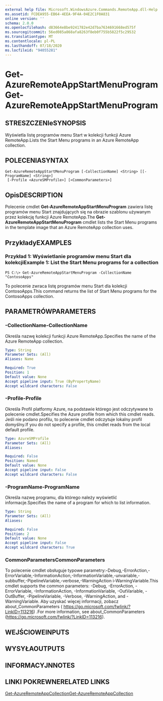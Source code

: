 ```yaml
---
external help file: Microsoft.WindowsAzure.Commands.RemoteApp.dll-Help.xml
ms.assetid: FCDEA955-EB64-4EEA-9F4A-04E2C1F0A831
online version: ''
schema: 2.0.0
ms.openlocfilehash: d83664e8be9241782e42d7ba7634691668ed575f
ms.sourcegitcommit: 56ed085a868afa8263f8eb0f755b5822f5c29532
ms.translationtype: MT
ms.contentlocale: pl-PL
ms.lasthandoff: 07/18/2020
ms.locfileid: "94055281"
---
```

# <span data-ttu-id="fe9a4-101">Get-AzureRemoteAppStartMenuProgram</span><span class="sxs-lookup"><span data-stu-id="fe9a4-101">Get-AzureRemoteAppStartMenuProgram</span></span>

## <span data-ttu-id="fe9a4-102">STRESZCZENIe</span><span class="sxs-lookup"><span data-stu-id="fe9a4-102">SYNOPSIS</span></span>
<span data-ttu-id="fe9a4-103">Wyświetla listę programów menu Start w kolekcji funkcji Azure RemoteApp.</span><span class="sxs-lookup"><span data-stu-id="fe9a4-103">Lists the Start Menu programs in an Azure RemoteApp collection.</span></span>

## <span data-ttu-id="fe9a4-104">POLECENIA</span><span class="sxs-lookup"><span data-stu-id="fe9a4-104">SYNTAX</span></span>

```
Get-AzureRemoteAppStartMenuProgram [-CollectionName] <String> [[-ProgramName] <String>]
 [-Profile <AzureSMProfile>] [<CommonParameters>]
```

## <span data-ttu-id="fe9a4-105">Opis</span><span class="sxs-lookup"><span data-stu-id="fe9a4-105">DESCRIPTION</span></span>
<span data-ttu-id="fe9a4-106">Polecenie cmdlet **Get-AzureRemoteAppStartMenuProgram** zawiera listę programów menu Start znajdujących się na obrazie szablonu używanym przez kolekcję funkcji Azure RemoteApp.</span><span class="sxs-lookup"><span data-stu-id="fe9a4-106">The **Get-AzureRemoteAppStartMenuProgram** cmdlet lists the Start Menu programs in the template image that an Azure RemoteApp collection uses.</span></span>

## <span data-ttu-id="fe9a4-107">Przykłady</span><span class="sxs-lookup"><span data-stu-id="fe9a4-107">EXAMPLES</span></span>

### <span data-ttu-id="fe9a4-108">Przykład 1: Wyświetlanie programów menu Start dla kolekcji</span><span class="sxs-lookup"><span data-stu-id="fe9a4-108">Example 1: List the Start Menu programs for a collection</span></span>
```
PS C:\> Get-AzureRemoteAppStartMenuProgram -CollectionName "ContosoApps"
```

<span data-ttu-id="fe9a4-109">To polecenie zwraca listę programów menu Start dla kolekcji ContosoApps.</span><span class="sxs-lookup"><span data-stu-id="fe9a4-109">This command returns the list of Start Menu programs for the ContosoApps collection.</span></span>

## <span data-ttu-id="fe9a4-110">PARAMETRÓW</span><span class="sxs-lookup"><span data-stu-id="fe9a4-110">PARAMETERS</span></span>

### <span data-ttu-id="fe9a4-111">-CollectionName</span><span class="sxs-lookup"><span data-stu-id="fe9a4-111">-CollectionName</span></span>
<span data-ttu-id="fe9a4-112">Określa nazwę kolekcji funkcji Azure RemoteApp.</span><span class="sxs-lookup"><span data-stu-id="fe9a4-112">Specifies the name of the Azure RemoteApp collection.</span></span>

```yaml
Type: String
Parameter Sets: (All)
Aliases: Name

Required: True
Position: 1
Default value: None
Accept pipeline input: True (ByPropertyName)
Accept wildcard characters: False
```

### <span data-ttu-id="fe9a4-113">-Profile</span><span class="sxs-lookup"><span data-stu-id="fe9a4-113">-Profile</span></span>
<span data-ttu-id="fe9a4-114">Określa Profil platformy Azure, na podstawie którego jest odczytywane to polecenie cmdlet.</span><span class="sxs-lookup"><span data-stu-id="fe9a4-114">Specifies the Azure profile from which this cmdlet reads.</span></span>
<span data-ttu-id="fe9a4-115">Jeśli nie podano profilu, to polecenie cmdlet odczytuje lokalny profil domyślny.</span><span class="sxs-lookup"><span data-stu-id="fe9a4-115">If you do not specify a profile, this cmdlet reads from the local default profile.</span></span>

```yaml
Type: AzureSMProfile
Parameter Sets: (All)
Aliases: 

Required: False
Position: Named
Default value: None
Accept pipeline input: False
Accept wildcard characters: False
```

### <span data-ttu-id="fe9a4-116">-ProgramName</span><span class="sxs-lookup"><span data-stu-id="fe9a4-116">-ProgramName</span></span>
<span data-ttu-id="fe9a4-117">Określa nazwę programu, dla którego należy wyświetlić informacje.</span><span class="sxs-lookup"><span data-stu-id="fe9a4-117">Specifies the name of a program for which to list information.</span></span>

```yaml
Type: String
Parameter Sets: (All)
Aliases: 

Required: False
Position: 2
Default value: None
Accept pipeline input: False
Accept wildcard characters: True
```

### <span data-ttu-id="fe9a4-118">CommonParameters</span><span class="sxs-lookup"><span data-stu-id="fe9a4-118">CommonParameters</span></span>
<span data-ttu-id="fe9a4-119">To polecenie cmdlet obsługuje typowe parametry:-Debug,-ErrorAction,-ErrorVariable,-InformationAction,-InformationVariable,-unvariable,-subbuffer,-PipelineVariable,-verbose,-WarningAction i-WarningVariable.</span><span class="sxs-lookup"><span data-stu-id="fe9a4-119">This cmdlet supports the common parameters: -Debug, -ErrorAction, -ErrorVariable, -InformationAction, -InformationVariable, -OutVariable, -OutBuffer, -PipelineVariable, -Verbose, -WarningAction, and -WarningVariable.</span></span> <span data-ttu-id="fe9a4-120">Aby uzyskać więcej informacji, zobacz about_CommonParameters ( https://go.microsoft.com/fwlink/?LinkID=113216) .</span><span class="sxs-lookup"><span data-stu-id="fe9a4-120">For more information, see about_CommonParameters (https://go.microsoft.com/fwlink/?LinkID=113216).</span></span>

## <span data-ttu-id="fe9a4-121">WEJŚCIOWE</span><span class="sxs-lookup"><span data-stu-id="fe9a4-121">INPUTS</span></span>

## <span data-ttu-id="fe9a4-122">WYSYŁA</span><span class="sxs-lookup"><span data-stu-id="fe9a4-122">OUTPUTS</span></span>

## <span data-ttu-id="fe9a4-123">INFORMACYJN</span><span class="sxs-lookup"><span data-stu-id="fe9a4-123">NOTES</span></span>

## <span data-ttu-id="fe9a4-124">LINKI POKREWNE</span><span class="sxs-lookup"><span data-stu-id="fe9a4-124">RELATED LINKS</span></span>

[<span data-ttu-id="fe9a4-125">Get-AzureRemoteAppCollection</span><span class="sxs-lookup"><span data-stu-id="fe9a4-125">Get-AzureRemoteAppCollection</span></span>](./Get-AzureRemoteAppCollection.md)



